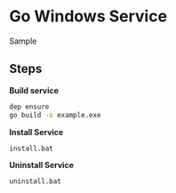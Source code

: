 # Go Windows Service
Sample

## Steps

**Build service**
```bash
dep ensure
go build -o example.exe
```

**Install Service**
```
install.bat
```

**Uninstall Service**
```
uninstall.bat
```
